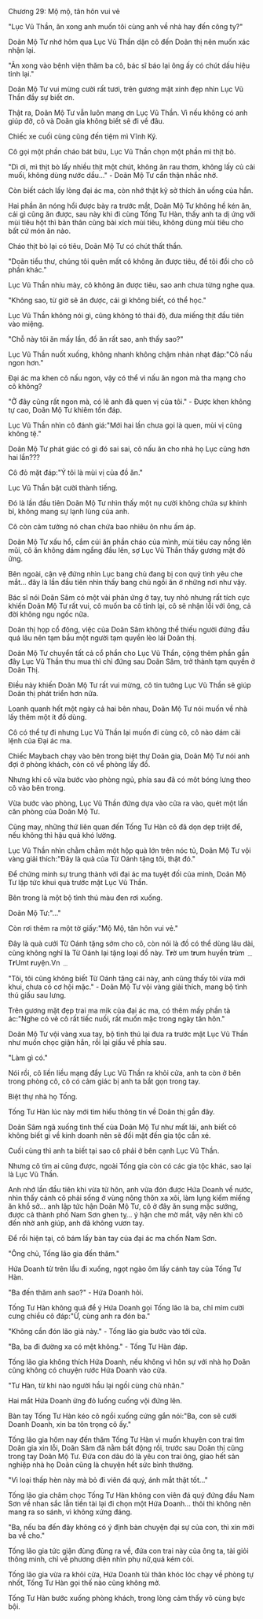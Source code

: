 




Chương 29: Mộ mộ, tân hôn vui vẻ


"Lục Vũ Thần, ăn xong anh muốn tôi cùng anh về nhà hay đến công ty?"

Doãn Mộ Tư nhớ hôm qua Lục Vũ Thần dặn cô đến Doãn thị nên muốn xác nhận lại.

"Ăn xong vào bệnh viện thăm ba cô, bác sĩ báo lại ông ấy có chút dấu hiệu tỉnh lại."

Doãn Mộ Tư vui mừng cười rất tươi, trên gương mặt xinh đẹp nhìn Lục Vũ Thần đầy sự biết ơn.

Thật ra, Doãn Mộ Tư vẫn luôn mang ơn Lục Vũ Thần. Vì nếu không có anh giúp đỡ, cô và Doãn gia không biết sẽ đi về đâu.

Chiếc xe cuối cùng cũng đến tiệm mì Vĩnh Ký.

Cô gọi một phần cháo bát bửu, Lục Vũ Thần chọn một phần mì thịt bò.

"Dì ơi, mì thịt bò lấy nhiều thịt một chút, không ăn rau thơm, không lấy củ cải muối, không dùng nước dầu…" - Doãn Mộ Tư cẩn thận nhắc nhở.

Còn biết cách lấy lòng đại ác ma, còn nhớ thật kỹ sở thích ăn uống của hắn.

Hai phần ăn nóng hổi được bày ra trước mắt, Doãn Mộ Tư không hề kén ăn, cái gì cũng ăn được, sau này khi đi cùng Tống Tư Hàn, thấy anh ta dị ứng với mùi tiêu hột thì bản thân cũng bài xích mùi tiêu, không dùng mùi tiêu cho bất cứ món ăn nào.

Cháo thịt bò lại có tiêu, Doãn Mộ Tư có chút thất thần.

"Doãn tiểu thư, chúng tôi quên mất cô không ăn được tiêu, để tôi đổi cho cô phần khác."

Lục Vũ Thần nhíu mày, cô không ăn được tiêu, sao anh chưa từng nghe qua.

"Không sao, từ giờ sẽ ăn được, cái gì không biết, có thể học."

Lục Vũ Thần không nói gì, cũng không tỏ thái độ, đưa miếng thịt đầu tiên vào miệng.



"Chỗ này tôi ăn mấy lần, đồ ăn rất sao, anh thấy sao?"

Lục Vũ Thần nuốt xuống, không nhanh không chậm nhàn nhạt đáp:"Cô nấu ngon hơn."

Đại ác ma khen cô nấu ngon, vậy có thể vì nấu ăn ngon mà tha mạng cho cô không?

"Ở đây cũng rất ngon mà, có lẽ anh đã quen vị của tôi." - Được khen không tự cao, Doãn Mộ Tư khiêm tốn đáp.

Lục Vũ Thần nhìn cô đánh giá:"Mới hai lần chưa gọi là quen, mùi vị cũng không tệ."

Doãn Mộ Tư phát giác có gì đó sai sai, cô nấu ăn cho nhà họ Lục cũng hơn hai lần???

Cô đỏ mặt đáp:"Ý tôi là mùi vị của đồ ăn."

Lục Vũ Thần bật cười thành tiếng.

Đó là lần đầu tiên Doãn Mộ Tư nhìn thấy một nụ cười không chứa sự khinh bỉ, không mang sự lạnh lùng của anh.

Cô còn cảm tưởng nó chan chứa bao nhiêu ôn nhu ấm áp.

Doãn Mộ Tư xấu hổ, cắm cúi ăn phần cháo của mình, mùi tiêu cay nồng lên mũi, cô ăn không dám ngẩng đầu lên, sợ Lục Vũ Thần thấy gương mặt đỏ ửng.

Bên ngoài, cận vệ đứng nhìn Lục bang chủ đang bị con quỷ tình yêu che mắt… đây là lần đầu tiên nhìn thấy bang chủ ngồi ăn ở những nơi như vậy.

Bác sĩ nói Doãn Sâm có một vài phản ứng ở tay, tuy nhỏ nhưng rất tích cực khiến Doãn Mộ Tư rất vui, cô muốn ba cô tỉnh lại, cô sẽ nhận lỗi với ông, cả đời không ngu ngốc nữa.

Doãn thị họp cổ đông, việc của Doãn Sâm không thể thiếu người đứng đầu quá lâu nên tạm bầu một người tạm quyền lèo lái Doãn thị.

Doãn Mộ Tư chuyển tất cả cổ phần cho Lục Vũ Thần, cộng thêm phần gần đây Lục Vũ Thần thu mua thì chỉ đứng sau Doãn Sâm, trở thành tạm quyền ở Doãn Thị.

Điều này khiến Doãn Mộ Tư rất vui mừng, cô tin tưởng Lục Vũ Thần sẽ giúp Doãn thị phát triển hơn nữa.

Loanh quanh hết một ngày cả hai bên nhau, Doãn Mộ Tư nói muốn về nhà lấy thêm một ít đồ dùng.

Cô có thể tự đi nhưng Lục Vũ Thần lại muốn đi cùng cô, cô nào dám cãi lệnh của Đại ác ma.

Chiếc Maybach chạy vào bên trong biệt thự Doãn gia, Doãn Mộ Tư nói anh đợi ở phòng khách, còn cô về phòng lấy đồ.

Nhưng khi cô vừa bước vào phòng ngủ, phía sau đã có môt bóng lưng theo cô vào bên trong.

Vừa bước vào phòng, Lục Vũ Thần đứng dựa vào cửa ra vào, quét một lần căn phòng của Doãn Mộ Tư.



Cũng may, những thứ liên quan đến Tống Tư Hàn cô đã dọn dẹp triệt để, nếu không thì hậu quả khó lường.

Lục Vũ Thần nhìn chằm chằm một hộp quà lớn trên nóc tủ, Doãn Mộ Tư vội vàng giải thích:"Đây là quà của Từ Oánh tặng tôi, thật đó."

Để chứng minh sự trung thành với đại ác ma tuyệt đối của mình, Doãn Mộ Tư lập tức khui quà trước mặt Lục Vũ Thần.

Bên trong là một bộ tình thú màu đen rơi xuống.

Doãn Mộ Tư:"..."

Còn rơi thêm ra một tờ giấy:"Mộ Mộ, tân hôn vui vẻ."

Đây là quà cưới Từ Oánh tặng sớm cho cô, còn nói là đồ có thể dùng lâu dài, cũng không nghĩ là Từ Oánh lại tặng loại đồ này. T𝐫ờ‎ um‎ t𝐫um‎ huyền‎ t𝐫ùm‎ ﹍‎ T𝐫Umt‎ 𝐫uyện.Vn‎ ﹍

"Tôi, tôi cũng không biết Từ Oánh tặng cái này, anh cũng thấy tôi vừa mới khui, chưa có cơ hội mặc." - Doãn Mộ Tư vội vàng giải thích, mang bộ tình thú giấu sau lưng.

Trên gương mặt đẹp trai ma mik của đại ác ma, có thêm mấy phần tà ác:"Nghe có vẻ cô rất tiếc nuối, rất muốn mặc trong ngày tân hôn."

Doãn Mộ Tư vội vàng xua tay, bộ tình thú lại đưa ra trước mặt Lục Vũ Thần như muốn chọc giận hắn, rồi lại giấu về phía sau.

"Làm gì có."

Nói rồi, cô liền liều mạng đẩy Lục Vũ Thần ra khỏi cửa, anh ta còn ở bên trong phòng cô, cô có cảm giác bị anh ta bắt gọn trong tay.

Biệt thự nhà họ Tống.

Tống Tư Hàn lúc này mới tìm hiểu thông tin về Doãn thị gần đây.

Doãn Sâm ngã xuống tình thế của Doãn Mộ Tư như mất lái, anh biết cô không biết gì về kinh doanh nên sẽ đối mặt đến gia tộc cắn xé.

Cuối cùng thì anh ta biết tại sao cô phải ở bên cạnh Lục Vũ Thần.

Nhưng cô tìm ai cũng được, ngoài Tống gia còn có các gia tộc khác, sao lại là Lục Vũ Thần.

Anh nhớ lần đầu tiên khi vừa từ hôn, anh vừa đón được Hứa Doanh về nước, nhìn thấy cảnh cô phải sống ở vùng nông thôn xa xôi, làm lụng kiếm miếng ăn khổ sở… anh lập tức hận Doãn Mộ Tư, cô ở đây ăn sung mặc sướng, được cả thành phố Nam Sơn ghen tỵ… ý hận che mờ mắt, vậy nên khi cô đến nhờ anh giúp, anh đã không vươn tay.

Để rồi hiện tại, cô bám lấy bàn tay của đại ác ma chốn Nam Sơn.

"Ông chủ, Tống lão gia đến thăm."

Hứa Doanh từ trên lầu đi xuống, ngọt ngào ôm lấy cánh tay của Tống Tư Hàn.



"Ba đến thăm anh sao?" - Hứa Doanh hỏi.

Tống Tư Hàn không quá để ý Hứa Doanh gọi Tống lão là ba, chỉ mỉm cười cưng chiều cô đáp:"Ừ, cùng anh ra đón ba."

"Không cần đón lão già này." - Tống lão gia bước vào tới cửa.

"Ba, ba đi đường xa có mệt không." - Tống Tư Hàn đáp.

Tống lão gia không thích Hứa Doanh, nếu không vì hôn sự với nhà họ Doãn cũng không có chuyện rước Hứa Doanh vào cửa.

"Tư Hàn, từ khi nào người hầu lại ngồi cùng chủ nhân."

Hai mắt Hứa Doanh ửng đỏ luống cuống vội đứng lên.

Bàn tay Tống Tư Hàn kéo cô ngồi xuống cứng gắn nói:"Ba, con sẽ cưới Doanh Doanh, xin ba tôn trọng cô ấy."

Tống lão gia hôm nay đến thăm Tống Tư Hàn vì muốn khuyên con trai tìm Doãn gia xin lỗi, Doãn Sâm đã nằm bất động rồi, trước sau Doãn thị cũng trong tay Doãn Mộ Tư. Đứa con dâu đó là yêu con trai ông, giao hết sản nghiệp nhà họ Doãn cũng là chuyện hết sức bình thường.

"Vì loại thấp hèn này mà bỏ đi viên đá quý, ánh mắt thật tốt…"

Tống lão gia châm chọc Tống Tư Hàn không con viên đá quý đứng đầu Nam Sơn về nhan sắc lẫn tiền tài lại đi chọn một Hứa Doanh… thôi thì không nên mang ra so sánh, vì không xứng đáng.

"Ba, nếu ba đến đây không có ý định bàn chuyện đại sự của con, thì xin mời ba về cho."

Tống lão gia tức giận đùng đùng ra về, đứa con trai này của ông ta, tài giỏi thông minh, chỉ về phương diện nhìn phụ nữ,quá kém cỏi.

Tống lão gia vừa ra khỏi cửa, Hứa Doanh tủi thân khóc lóc chạy về phòng tự nhốt, Tống Tư Hàn gọi thế nào cũng không mở.

Tống Tư Hàn bước xuống phòng khách, trong lòng cảm thấy vô cùng bực bội.




